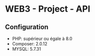 # WEB3 - Project - API

## Configuration
- PHP: supérieur ou égale à 8.0
- Composer: 2.0.12
- MYSQL: 5.7.31